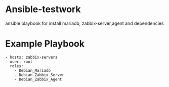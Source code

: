 # Ansible-testwork
ansible playbook for install mariadb, zabbix-server,agent and dependencies

# Example Playbook
```
- hosts: zabbix-servers
  user: root
  roles:
    - Debian_Mariadb
    - Debian_Zabbix_Server
    - Debian_Zabbix_Agent
```
